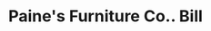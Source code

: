 ---
doi: 10.7916/D83R24X2
date_other: '1880'
date_other_textual: 1880-1889
form: printed ephemera
genre:
- Invoices
name:
- Paine's Furniture Co.
object_in_context_url: https://biggert.cul.columbia.edu/items/view/ave_biggert_00430
subject_hierarchical_geographic:
- Boston, Massachusetts, United States
subject_name:
- Paine's Furniture Co.
title: Paine's Furniture Co.. Bill
sort_title: Paine's Furniture Co.. Bill
call_number: ave_biggert_00430
coordinates:
- 42.35805555555556,-71.06361111111111
pid: ave_biggert_00430
identifiers: ave_biggert_00430
thumbnail: https://derivativo-3.library.columbia.edu/iiif/2/ldpd:344072/full/!256,256/0/native.jpg
permalink: "/biggert/ave_biggert_00430/"
layout: iiif-image-page
---